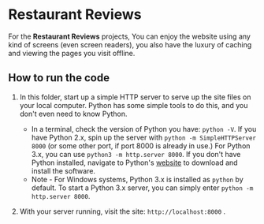 # Restaurant Reviews

For the **Restaurant Reviews** projects, You can enjoy the website using any kind of screens (even screen readers), you also have the luxury of caching and viewing the pages you visit offline.

## How to run the code

1. In this folder, start up a simple HTTP server to serve up the site files on your local computer. Python has some simple tools to do this, and you don't even need to know Python.

    * In a terminal, check the version of Python you have: `python -V`. If you have Python 2.x, spin up the server with `python -m SimpleHTTPServer 8000` (or some other port, if port 8000 is already in use.) For Python 3.x, you can use `python3 -m http.server 8000`. If you don't have Python installed, navigate to Python's [website](https://www.python.org/) to download and install the software.
   * Note -  For Windows systems, Python 3.x is installed as `python` by default. To start a Python 3.x server, you can simply enter `python -m http.server 8000`.
2. With your server running, visit the site: `http://localhost:8000` .
